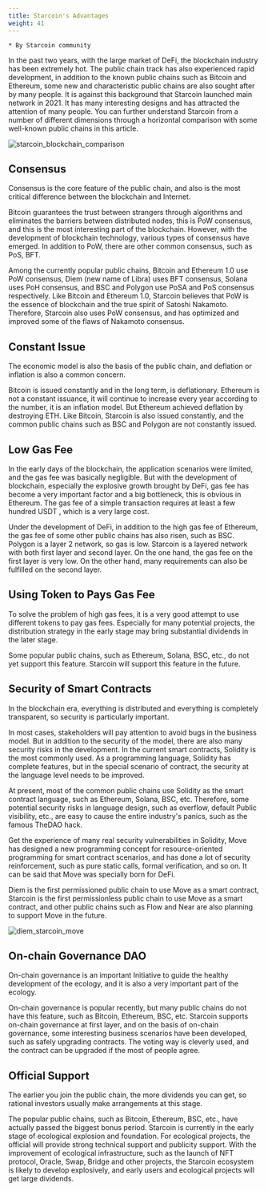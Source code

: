 ```yaml
---
title: Starcoin's Advantages
weight: 41
---
```


```
* By Starcoin community 
```

In the past two years, with the large market of DeFi, the blockchain industry has been extremely hot. The public chain track has also experienced rapid development, in addition to the known public chains such as Bitcoin and Ethereum, some new and characteristic public chains are also sought after by many people. It is against this background that Starcoin launched main network in 2021. It has many interesting designs and has attracted the attention of many people. You can further understand Starcoin from a number of different dimensions through a horizontal comparison with some well-known public chains in this article.

![starcoin_blockchain_comparison](https://tva1.sinaimg.cn/large/008i3skNly1gxusakr2jrj31c80oo43w.jpg)



## Consensus

Consensus is the core feature of the public chain, and also is the most critical difference between the blockchain and Internet.

Bitcoin guarantees the trust between strangers through algorithms and eliminates the barriers between distributed nodes, this is PoW consensus, and this is the most interesting part of the blockchain. However, with the development of blockchain technology, various types of consensus have emerged. In addition to PoW, there are other common consensus, such as PoS, BFT.

Among the currently popular public chains, Bitcoin and Ethereum 1.0 use PoW consensus, Diem (new name of Libra) uses BFT consensus, Solana uses PoH consensus, and BSC and Polygon use PoSA and PoS consensus respectively. Like Bitcoin and Ethereum 1.0, Starcoin believes that PoW is the essence of blockchain and the true spirit of Satoshi Nakamoto. Therefore, Starcoin also uses PoW consensus, and has optimized and improved some of the flaws of Nakamoto consensus.



## Constant Issue

The economic model is also the basis of the public chain, and deflation or inflation is also a common concern.

Bitcoin is issued constantly and in the long term, is deflationary. Ethereum is not a constant issuance, it will continue to increase every year according to the number, it is an inflation model. But Ethereum achieved deflation by destroying ETH. Like Bitcoin, Starcoin is also issued constantly, and the common public chains such as BSC and Polygon are not constantly issued.



## Low Gas Fee

In the early days of the blockchain, the application scenarios were limited, and the gas fee was basically negligible. But with the development of blockchain, especially the explosive growth brought by DeFi, gas fee has become a very important factor and a big bottleneck, this is obvious in Ethereum. The gas fee of a simple transaction requires at least a few hundred USDT , which is a very large cost.

Under the development of DeFi, in addition to the high gas fee of Ethereum, the gas fee of some other public chains has also risen, such as BSC. Polygon is a layer 2 network, so gas is low. Starcoin is a layered network with both first layer and second  layer. On the one hand, the gas fee on the first layer is very low. On the other hand, many requirements can also be fulfilled on the second layer.



## Using Token to Pays Gas Fee

To solve  the problem of high gas fees, it is a very good attempt to use different tokens to pay gas fees. Especially for many potential projects, the distribution strategy in the early stage may bring substantial dividends in the later stage.

Some popular public chains, such as Ethereum, Solana, BSC, etc., do not yet support this feature. Starcoin will support this feature in the future.



## Security of Smart Contracts

In the blockchain era, everything is distributed and everything is completely transparent, so security is particularly important.

In most cases, stakeholders will pay attention to avoid bugs in the business model. But in addition to the security of the model, there are also many security risks in the development. In the current smart contracts, Solidity is the most commonly used. As a programming language, Solidity has complete features, but in the special scenario of contract, the security at the language level needs to be improved.

At present, most of the common public chains use Solidity as the smart contract language, such as Ethereum, Solana, BSC, etc. Therefore, some potential security risks in language design, such as overflow, default Public visibility, etc., are easy to cause the entire industry's panics, such as the famous TheDAO hack.

Get the experience of many real security vulnerabilities in Solidity, Move has designed a new programming concept for resource-oriented programming for smart contract scenarios, and has done a lot of security reinforcement, such as pure static calls, formal verification, and so on. It can be said that Move was specially born for DeFi.

Diem is the first permissioned public chain to use Move as a smart contract, Starcoin is the first permissionless public chain to use Move as a smart contract, and other public chains such as Flow and Near are also planning to support Move in the future.

![diem_starcoin_move](https://tva1.sinaimg.cn/large/008i3skNly1gxwpdukp8xj30p60gcmxf.jpg)

## On-chain Governance DAO

On-chain governance is an important Initiative to guide the healthy development of the ecology, and it is also a very important part of the ecology.

On-chain governance is popular recently, but many public chains do not have this feature, such as Bitcoin, Ethereum, BSC, etc. Starcoin supports on-chain governance at first layer, and on the basis of on-chain governance, some interesting business scenarios have been developed, such as safely upgrading contracts. The voting way is cleverly used, and the contract can be upgraded if the most of people agree.



## Official Support

The earlier you join the public chain, the more dividends you can get, so rational investors usually make arrangements at this stage.

The popular public chains, such as Bitcoin, Ethereum, BSC, etc., have actually passed the biggest bonus period. Starcoin is currently in the early stage of ecological explosion and foundation. For ecological projects, the official will provide strong technical support and publicity support. With the improvement of ecological infrastructure, such as the launch of NFT protocol, Oracle, Swap, Bridge and other projects, the Starcoin ecosystem is likely to develop explosively, and early users and ecological projects will get large dividends.
